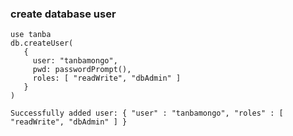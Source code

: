 ### create database user
```
use tanba
db.createUser(
   {
     user: "tanbamongo",
     pwd: passwordPrompt(),
     roles: [ "readWrite", "dbAdmin" ]
   }
)
```

```
Successfully added user: { "user" : "tanbamongo", "roles" : [ "readWrite", "dbAdmin" ] }
```
